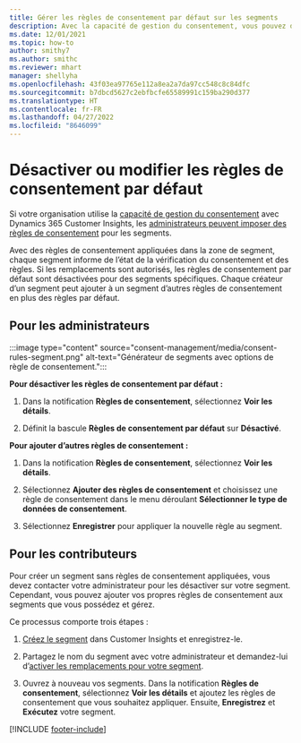 ```yaml
---
title: Gérer les règles de consentement par défaut sur les segments
description: Avec la capacité de gestion du consentement, vous pouvez désactiver ou modifier les règles de consentement par défaut si les remplacements sont activés.
ms.date: 12/01/2021
ms.topic: how-to
author: smithy7
ms.author: smithc
ms.reviewer: mhart
manager: shellyha
ms.openlocfilehash: 43f03ea97765e112a8ea2a7da97cc548c8c84dfc
ms.sourcegitcommit: b7dbcd5627c2ebfbcfe65589991c159ba290d377
ms.translationtype: HT
ms.contentlocale: fr-FR
ms.lasthandoff: 04/27/2022
ms.locfileid: "8646099"
---
```

# <a name="disable-or-change-default-consent-rules"></a>Désactiver ou modifier les règles de consentement par défaut

Si votre organisation utilise la [capacité de gestion du consentement](consent-management/overview.md) avec Dynamics 365 Customer Insights, les [administrateurs peuvent imposer des règles de consentement](activate-consent.md) pour les segments. 

Avec des règles de consentement appliquées dans la zone de segment, chaque segment informe de l’état de la vérification du consentement et des règles. Si les remplacements sont autorisés, les règles de consentement par défaut sont désactivées pour des segments spécifiques. Chaque créateur d’un segment peut ajouter à un segment d’autres règles de consentement en plus des règles par défaut. 

## <a name="for-administrators"></a>Pour les administrateurs

:::image type="content" source="consent-management/media/consent-rules-segment.png" alt-text="Générateur de segments avec options de règle de consentement.":::

**Pour désactiver les règles de consentement par défaut :**

1. Dans la notification **Règles de consentement**, sélectionnez **Voir les détails**. 

1. Définit la bascule **Règles de consentement par défaut** sur **Désactivé**.

**Pour ajouter d’autres règles de consentement :**

1. Dans la notification **Règles de consentement**, sélectionnez **Voir les détails**. 

1. Sélectionnez **Ajouter des règles de consentement** et choisissez une règle de consentement dans le menu déroulant **Sélectionner le type de données de consentement**.

1. Sélectionnez **Enregistrer** pour appliquer la nouvelle règle au segment.

## <a name="for-contributors"></a>Pour les contributeurs

Pour créer un segment sans règles de consentement appliquées, vous devez contacter votre administrateur pour les désactiver sur votre segment. Cependant, vous pouvez ajouter vos propres règles de consentement aux segments que vous possédez et gérez.

Ce processus comporte trois étapes : 
1. [Créez le segment](segments.md) dans Customer Insights et enregistrez-le. 

1. Partagez le nom du segment avec votre administrateur et demandez-lui d’[activer les remplacements pour votre segment](activate-consent.md). 

1. Ouvrez à nouveau vos segments. Dans la notification **Règles de consentement**, sélectionnez **Voir les détails** et ajoutez les règles de consentement que vous souhaitez appliquer. Ensuite, **Enregistrez** et **Exécutez** votre segment.



[!INCLUDE [footer-include](includes/footer-banner.md)] 
